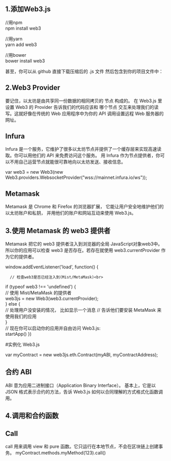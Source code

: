 1.添加Web3.js
---------------

  //用npm<br>
  npm install web3<br>
  
  //用yarn<br>
  yarn add web3
  
  //用bower<br>
  bower install web3<br>
  
  甚至，你可以从 github 直接下载压缩后的 .js 文件 然后包含到你的项目文件中：<script language="javascript" type="text/javascript" src="web3.min.js"></script>

2.Web3 Provider
--------------------
要记住，以太坊是由共享同一份数据的相同拷贝的 节点 构成的。 在 Web3.js 里设置 Web3 的 Provider 告诉我们的代码应该和 哪个节点 交互来处理我们的读写。这就好像在传统的 Web 应用程序中为你的 API 调用设置远程 Web 服务器的网址。

Infura
--------
Infura 是一个服务，它维护了很多以太坊节点并提供了一个缓存层来实现高速读取。你可以用他们的 API 来免费访问这个服务。 用 Infura 作为节点提供者，你可以不用自己运营节点就能很可靠地向以太坊发送、接收信息。

var web3 = new Web3(new Web3.providers.WebsocketProvider("wss://mainnet.infura.io/ws"));

 Metamask
-------
Metamask 是 Chrome 和 Firefox 的浏览器扩展， 它能让用户安全地维护他们的以太坊账户和私钥， 并用他们的账户和网站互动来使用 Web3.js。

3.使用 Metamask 的 web3 提供者
-------------------------
Metamask 把它的 web3 提供者注入到浏览器的全局 JavaScript对象web3中。所以你的应用可以检查 web3 是否存在。若存在就使用 web3.currentProvider 作为它的提供者。

window.addEventListener('load', function() {<br>

      // 检查web3是否已经注入到(Mist/MetaMask)<br>
  
  if (typeof web3 !== 'undefined') {<br>
      // 使用 Mist/MetaMask 的提供者<br>
    web3js = new Web3(web3.currentProvider);<br>
  } else {<br>
      // 处理用户没安装的情况， 比如显示一个消息
      // 告诉他们要安装 MetaMask 来使用我们的应用<br>
  }<br>
    // 现在你可以启动你的应用并自由访问 Web3.js:<br>
  startApp()
})

#实例化 Web3.js

var myContract = new web3js.eth.Contract(myABI, myContractAddress);

  合约 ABI
------------
ABI 意为应用二进制接口（Application Binary Interface）。 基本上，它是以 JSON 格式表示合约的方法，告诉 Web3.js 如何以合同理解的方式格式化函数调用。

4.调用和合约函数
-----------------

  Call
-----------
  call 用来调用 view 和 pure 函数。它只运行在本地节点，不会在区块链上创建事务。
  myContract.methods.myMethod(123).call()







